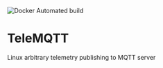 ![Docker Automated build](https://img.shields.io/docker/automated/dockerdaan/telemqtt)
# TeleMQTT
Linux arbitrary telemetry publishing to MQTT server

